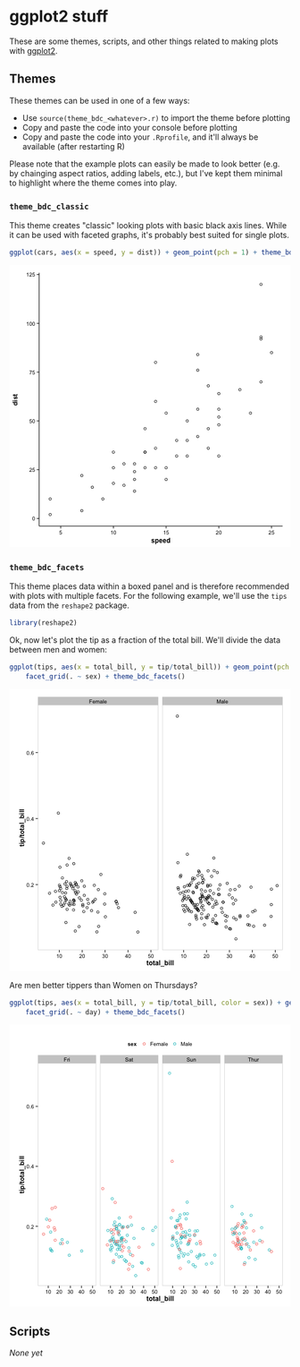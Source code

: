 ggplot2 stuff
========================================================

These are some themes, scripts, and other things related to making plots with
[ggplot2](http://ggplot2.org).

Themes
---------------

These themes can be used in one of a few ways:

* Use `source(theme_bdc_<whatever>.r)` to import the theme before plotting
* Copy and paste the code into your console before plotting
* Copy and paste the code into your `.Rprofile`, and it'll always be available (after restarting R)

Please note that the example plots can easily be made to look better (e.g. by chainging aspect ratios, adding labels, etc.), but I've kept them minimal to highlight where the theme comes into play.

### `theme_bdc_classic`

This theme creates "classic" looking plots with basic black axis lines. While it can be used with faceted graphs, it's probably best suited for single plots.


```r
ggplot(cars, aes(x = speed, y = dist)) + geom_point(pch = 1) + theme_bdc_classic()
```

![plot of chunk classic_theme](figure/classic_theme.png) 



### `theme_bdc_facets`

This theme places data within a boxed panel and is therefore recommended with plots with multiple facets. For the following example, we'll use the `tips` data from the `reshape2` package.


```r
library(reshape2)
```


Ok, now let's plot the tip as a fraction of the total bill. We'll divide the data between men and women:


```r
ggplot(tips, aes(x = total_bill, y = tip/total_bill)) + geom_point(pch = 1) + 
    facet_grid(. ~ sex) + theme_bdc_facets()
```

![plot of chunk facets_theme](figure/facets_theme.png) 


Are men better tippers than Women on Thursdays?


```r
ggplot(tips, aes(x = total_bill, y = tip/total_bill, color = sex)) + geom_point(pch = 1) + 
    facet_grid(. ~ day) + theme_bdc_facets()
```

![plot of chunk facets_theme_2](figure/facets_theme_2.png) 


Scripts
----------
*None yet*
